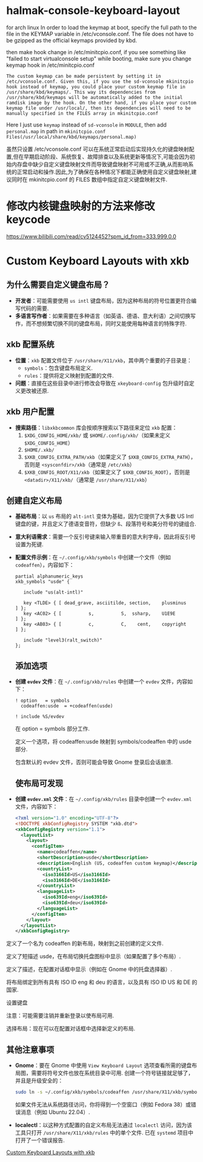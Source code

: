 # halmak-console-keyboard-layout
for arch linux
 In order to load the keymap at boot, specify the full path to the file in the KEYMAP variable in /etc/vconsole.conf. The file does not have to be gzipped as the official keymaps provided by kbd.
 
 then make hook change in /etc/minitcpio.conf,
 if you see something like "failed to start virtualconsole setup" while booting, make sure you change keymap hook in /etc/minitcpio.conf

 ```The custom keymap can be made persistent by setting it in /etc/vconsole.conf. Given this, if you use the sd-vconsole mkinitcpio hook instead of keymap, you could place your custom keymap file in /usr/share/kbd/keymaps/. This way its dependencies from /usr/share/kbd/keymaps will be automatically added to the initial ramdisk image by the hook. On the other hand, if you place your custom keymap file under /usr/local/, then its dependencies will need to be manually specified in the FILES array in mkinitcpio.conf```
 
 Here I just use `keymap` instead of `sd-vconsole` in `MODULE`, then add `personal.map` in path in `mkinitcpio.conf` `Files(/usr/local/share/kbd/keymaps/personal.map)`

 虽然只设置 /etc/vconsole.conf 可以在系统正常启动后实现持久化的键盘映射配置,但在早期启动阶段、系统恢复、故障排查以及系统更新等情况下,可能会因为初始内存盘中缺少自定义键盘映射文件而导致键盘映射不可用或不正确,从而影响系统的正常启动和操作.因此,为了确保在各种情况下都能正确使用自定义键盘映射,建议同时在 mkinitcpio.conf 的 FILES 数组中指定自定义键盘映射文件.
 

# 修改内核键盘映射的方法来修改keycode 
https://www.bilibili.com/read/cv5124452?spm_id_from=333.999.0.0


# Custom Keyboard Layouts with xkb

## 为什么需要自定义键盘布局？
- **开发者**：可能需要使用 `us intl` 键盘布局，因为这种布局的符号位置更符合编写代码的需要.
- **多语言写作者**：如果需要在多种语言（如英语、德语、意大利语）之间切换写作，而不想频繁切换不同的键盘布局，同时又能使用每种语言的特殊字符.

## xkb 配置系统
- **位置**：`xkb` 配置文件位于 `/usr/share/X11/xkb`，其中两个重要的子目录是：
  - `symbols`：包含键盘布局定义.
  - `rules`：提供将定义映射到配置的文件.
- **问题**：直接在这些目录中进行修改会导致在 `xkeyboard-config` 包升级时自定义更改被还原.

## xkb 用户配置
- **搜索路径**：`libxkbcommon` 库会按顺序搜索以下路径来定位 `xkb` 配置：
  1. `$XDG_CONFIG_HOME/xkb/` 或 `$HOME/.config/xkb/`（如果未定义 `$XDG_CONFIG_HOME`）
  2. `$HOME/.xkb/`
  3. `$XKB_CONFIG_EXTRA_PATH/xkb`（如果定义了 `$XKB_CONFIG_EXTRA_PATH`），否则是 `<sysconfdir>/xkb`（通常是 `/etc/xkb`）
  4. `$XKB_CONFIG_ROOT/X11/xkb`（如果定义了 `$XKB_CONFIG_ROOT`），否则是 `<datadir>/X11/xkb/`（通常是 `/usr/share/X11/xkb`）

## 创建自定义布局
- **基础布局**：以 `us` 布局的 `alt-intl` 变体为基础，因为它提供了大多数 US Intl 键盘的键，并且定义了德语变音符，但缺少 `ß`、段落符号和美分符号的键组合.
- **意大利语需求**：需要一个反引号键来输入带重音的意大利字母，因此将反引号设置为死键.
- **配置文件示例**：在 `~/.config/xkb/symbols` 中创建一个文件（例如 `codeaffen`），内容如下：
  ```xkb
  partial alphanumeric_keys
  xkb_symbols "usde" {
  
     include "us(alt-intl)"
  
     key <TLDE> { [ dead_grave, asciitilde, section,    plusminus    ] };
     key <AC02> { [          s,          S,  ssharp,    U1E9E        ] };
     key <AB03> { [          c,          C,    cent,    copyright    ] };
  
     include "level3(ralt_switch)"
  };
  ```
  ## 添加选项
- **创建 `evdev` 文件**：在 `~/.config/xkb/rules` 中创建一个 `evdev` 文件，内容如下：
  ```xkb
  ! option   = symbols
    codeaffen:usde  = +codeaffen(usde)

  ! include %S/evdev
  ```
  在 option = symbols 部分工作.

  
  定义一个选项，将 codeaffen:usde 映射到 symbols/codeaffen 中的 usde 部分.

  
  包含默认的 evdev 文件，否则可能会导致 Gnome 登录后会话崩溃.

  ## 使布局可发现
- **创建 `evdev.xml` 文件**：在 `~/.config/xkb/rules` 目录中创建一个 `evdev.xml` 文件，内容如下：
  ```xml
  <?xml version="1.0" encoding="UTF-8"?>
  <!DOCTYPE xkbConfigRegistry SYSTEM "xkb.dtd">
  <xkbConfigRegistry version="1.1">
    <layoutList>
      <layout>
        <configItem>
          <name>codeaffen</name>
          <shortDescription>usde</shortDescription>
          <description>English (US, codeaffen custom keymap)</description>
          <countryList>
            <iso3166Id>US</iso3166Id>
            <iso3166Id>DE</iso3166Id>
          </countryList>
          <languageList>
            <iso639Id>eng</iso639Id>
            <iso639Id>deu</iso639Id>
          </languageList>
        </configItem>
      </layout>
    </layoutList>
  </xkbConfigRegistry>
  ```
定义了一个名为 codeaffen 的新布局，映射到之前创建的定义文件.


定义了短描述 usde，在布局切换托盘图标中显示（如果配置了多个布局）.


定义了描述，在配置对话框中显示（例如在 Gnome 中的托盘选择器）.


将布局绑定到所有具有 ISO ID eng 和 deu 的语言，以及具有 ISO ID US 和 DE 的国家.


设置键盘


注意：可能需要注销并重新登录以使布局可用.


选择布局：现在可以在配置对话框中选择新定义的布局.

## 其他注意事项
- **Gnome**：要在 Gnome 中使用 `View Keyboard Layout` 选项查看所需的键盘布局图，需要将符号文件也放在系统目录中可用. 创建一个符号链接就足够了，并且是升级安全的：
  ```bash
  sudo ln -s ~/.config/xkb/symbols/codeaffen /usr/share/X11/xkb/symbols
  ```
  如果文件无法从系统路径访问，你将得到一个空窗口（例如 Fedora 38）或错误消息（例如 Ubuntu 22.04）.

- **localectl**：以这种方式配置的自定义布局无法通过 `localectl` 访问，因为该工具只打开 `/usr/share/X11/xkb/rules` 中的单个文件. 已在 `systemd` 项目中打开了一个错误报告.

[Custom Keyboard Layouts with xkb](https://codeaffen.org/2023/09/16/custom-keyboard-layouts-with-xkb/)
